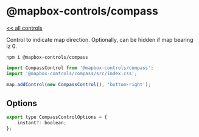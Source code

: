 # @mapbox-controls/compass

[<< all controls](/README.md)

Control to indicate map direction. Optionally, can be hidden if map bearing iz 0.

```
npm i @mapbox-controls/compass
```

```js
import CompassControl from '@mapbox-controls/compass';
import '@mapbox-controls/compass/src/index.css';

map.addControl(new CompassControl(), 'bottom-right');
```

## Options

```js
export type CompassControlOptions = {
    instant?: boolean;
};
```
